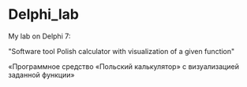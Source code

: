 # Delphi_lab
My lab on Delphi 7: 

"Software tool Polish calculator with visualization of a given function"

«Программное средство «Польский калькулятор» с визуализацией заданной функции»
